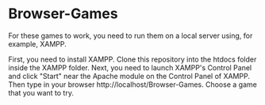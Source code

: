 # Browser-Games

For these games to work, you need to run them on a local server using, for example, XAMPP.

First, you need to install XAMPP.
Clone this repository into the htdocs folder inside the XAMPP folder.
Next, you need to launch XAMPP's Control Panel and click "Start" near the Apache module on the Control Panel of XAMPP.
Then type in your browser http://localhost/Browser-Games.
Choose a game that you want to try.
